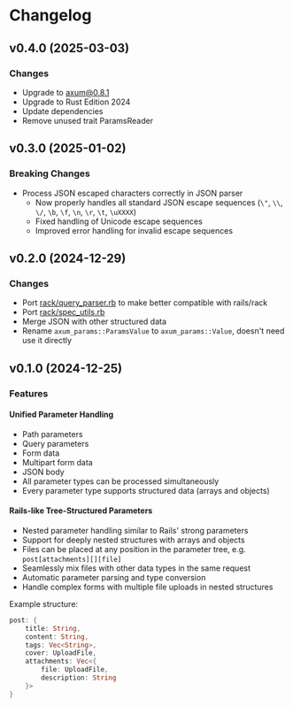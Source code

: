# Changelog

## v0.4.0 (2025-03-03)

### Changes
- Upgrade to axum@0.8.1
- Upgrade to Rust Edition 2024
- Update dependencies
- Remove unused trait ParamsReader

## v0.3.0 (2025-01-02)

### Breaking Changes
- Process JSON escaped characters correctly in JSON parser
  - Now properly handles all standard JSON escape sequences (`\"`, `\\`, `\/`, `\b`, `\f`, `\n`, `\r`, `\t`, `\uXXXX`)
  - Fixed handling of Unicode escape sequences
  - Improved error handling for invalid escape sequences

## v0.2.0 (2024-12-29)

### Changes
- Port [rack/query_parser.rb](https://github.com/rack/rack/blob/main/lib/rack/query_parser.rb) to make better compatible with rails/rack
- Port [rack/spec_utils.rb](https://github.com/rack/rack/blob/main/test/spec_utils.rb)
- Merge JSON with other structured data
- Rename `axum_params::ParamsValue` to `axum_params::Value`, doesn't need use it directly

## v0.1.0 (2024-12-25)

### Features

#### Unified Parameter Handling
- Path parameters
- Query parameters
- Form data
- Multipart form data
- JSON body
- All parameter types can be processed simultaneously
- Every parameter type supports structured data (arrays and objects)

#### Rails-like Tree-Structured Parameters
- Nested parameter handling similar to Rails' strong parameters
- Support for deeply nested structures with arrays and objects
- Files can be placed at any position in the parameter tree, e.g. `post[attachments][][file]`
- Seamlessly mix files with other data types in the same request
- Automatic parameter parsing and type conversion
- Handle complex forms with multiple file uploads in nested structures

Example structure:
```rust
post: {
    title: String,
    content: String,
    tags: Vec<String>,
    cover: UploadFile,
    attachments: Vec<{
        file: UploadFile,
        description: String
    }>
}
```
